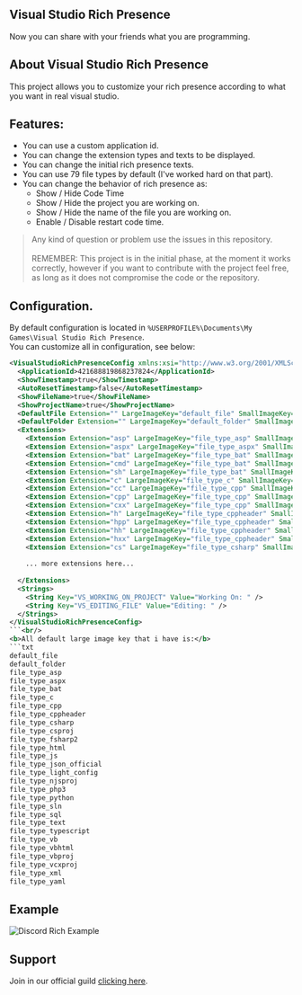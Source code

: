 ## Visual Studio Rich Presence
Now you can share with your friends what you are programming.

## About Visual Studio Rich Presence
This project allows you to customize your rich presence according to what you want in real visual studio.

## Features:

- You can use a custom application id.
- You can change the extension types and texts to be displayed.
- You can change the initial rich presence texts.
- You can use 79 file types by default (I've worked hard on that part).
- You can change the behavior of rich presence as:
    - Show / Hide Code Time
    - Show / Hide the project you are working on.
    - Show / Hide the name of the file you are working on.
    - Enable / Disable restart code time.

 >Any kind of question or problem use the issues in this repository.
<br/><br/>
>REMEMBER: This project is in the initial phase, at the moment it works correctly, however if you want to contribute with the project feel free, as long as it does not compromise the code or the repository.

## Configuration.
By default configuration is located in `%USERPROFILE%\Documents\My Games\Visual Studio Rich Presence`.<br>
You can customize all in configuration, see below:<br>
```xml
<VisualStudioRichPresenceConfig xmlns:xsi="http://www.w3.org/2001/XMLSchema-instance" xmlns:xsd="http://www.w3.org/2001/XMLSchema">
  <ApplicationId>421688819868237824</ApplicationId>
  <ShowTimestamp>true</ShowTimestamp>
  <AutoResetTimestamp>false</AutoResetTimestamp>
  <ShowFileName>true</ShowFileName>
  <ShowProjectName>true</ShowProjectName>
  <DefaultFile Extension="" LargeImageKey="default_file" SmallImageKey="" /> <- This is an extension too like in <Extensions>
  <DefaultFolder Extension="" LargeImageKey="default_folder" SmallImageKey="" /> <- This is an extension too like in <Extensions>
  <Extensions>
    <Extension Extension="asp" LargeImageKey="file_type_asp" SmallImageKey="" SmallImageText="" LargeImageText="" />
    <Extension Extension="aspx" LargeImageKey="file_type_aspx" SmallImageKey="" SmallImageText="" LargeImageText="" />
    <Extension Extension="bat" LargeImageKey="file_type_bat" SmallImageKey="" SmallImageText="" LargeImageText="" />
    <Extension Extension="cmd" LargeImageKey="file_type_bat" SmallImageKey="" SmallImageText="" LargeImageText="" />
    <Extension Extension="sh" LargeImageKey="file_type_bat" SmallImageKey="" SmallImageText="" LargeImageText="" />
    <Extension Extension="c" LargeImageKey="file_type_c" SmallImageKey="" SmallImageText="" LargeImageText="" />
    <Extension Extension="cc" LargeImageKey="file_type_cpp" SmallImageKey="" SmallImageText="" LargeImageText="" />
    <Extension Extension="cpp" LargeImageKey="file_type_cpp" SmallImageKey="" SmallImageText="" LargeImageText="" />
    <Extension Extension="cxx" LargeImageKey="file_type_cpp" SmallImageKey="" SmallImageText="" LargeImageText="" />
    <Extension Extension="h" LargeImageKey="file_type_cppheader" SmallImageKey="" SmallImageText="" LargeImageText="" />
    <Extension Extension="hpp" LargeImageKey="file_type_cppheader" SmallImageKey="" SmallImageText="" LargeImageText="" />
    <Extension Extension="hh" LargeImageKey="file_type_cppheader" SmallImageKey="" SmallImageText="" LargeImageText="" />
    <Extension Extension="hxx" LargeImageKey="file_type_cppheader" SmallImageKey="" SmallImageText="" LargeImageText="" />
    <Extension Extension="cs" LargeImageKey="file_type_csharp" SmallImageKey="" SmallImageText="" LargeImageText="" />
    
    ... more extensions here...
    
  </Extensions>
  <Strings>
    <String Key="VS_WORKING_ON_PROJECT" Value="Working On: " />
    <String Key="VS_EDITING_FILE" Value="Editing: " />
  </Strings>
</VisualStudioRichPresenceConfig>
```<br/>
<b>All default large image key that i have is:</b>
```txt
default_file
default_folder
file_type_asp
file_type_aspx
file_type_bat
file_type_c
file_type_cpp
file_type_cppheader
file_type_csharp
file_type_csproj
file_type_fsharp2
file_type_html
file_type_js
file_type_json_official
file_type_light_config
file_type_njsproj
file_type_php3
file_type_python
file_type_sln
file_type_sql
file_type_text
file_type_typescript
file_type_vb
file_type_vbhtml
file_type_vbproj
file_type_vcxproj
file_type_xml
file_type_yaml
```

## Example

<img src="https://i.imgur.com/2lZ9E1f.png" alt="Discord Rich Example"></img>

## Support

Join in our official guild <a href="https://discord.gg/N8Nuugb">clicking here</a>.
